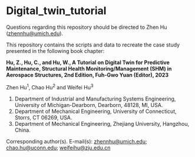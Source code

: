 # Digital_twin_tutorial

Questions regarding this repository should be directed to Zhen Hu (zhennhu@umich.edu).

This repository contains the scripts and data to recreate the case study presented in the following book chapter:

**Hu, Z., Hu, C., and Hu, W., A Tutorial on Digital Twin for Predictive Maintenance, Structural Health Monitoring/Management (SHM) in Aerospace Structures, 2nd Edition, Fuh-Gwo Yuan (Editor), 2023**
  
Zhen Hu<sup>1</sup>, Chao Hu<sup>2</sup> and Weifei Hu<sup>3</sup>

1. Department of Industrial and Manufacturing Systems Engineering, University of Michigan-Dearborn, Dearborn, 48128, MI, USA.
2. Department of Mechanical Engineering, University of Connecticut, Storrs, CT 06269, USA.
3. Department of Mechanical Engineering, Zhejiang University, Hangzhou, China.

Corresponding author(s). E-mail(s): zhennhu@umich.edu; chao.hu@uconn.edu; weifeihu@zju.edu.cn
